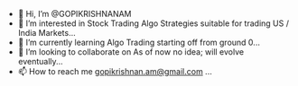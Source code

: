 - 👋 Hi, I’m @GOPIKRISHNANAM
- 👀 I’m interested in Stock Trading Algo Strategies suitable for trading US / India Markets...
- 🌱 I’m currently learning Algo Trading starting off from ground 0...
- 💞️ I’m looking to collaborate on As of now no idea; will evolve eventually...
- 📫 How to reach me gopikrishnan.am@gmail.com ...

<!---
GOPIKRISHNANAM/GOPIKRISHNANAM is a ✨ special ✨ repository because its `README.md` (this file) appears on your GitHub profile.
You can click the Preview link to take a look at your changes.
--->
